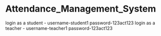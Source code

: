 # Attendance_Management_System
login as a student - username-student1  password-123act123
login as a teacher - username-teacher1  password-123act123
